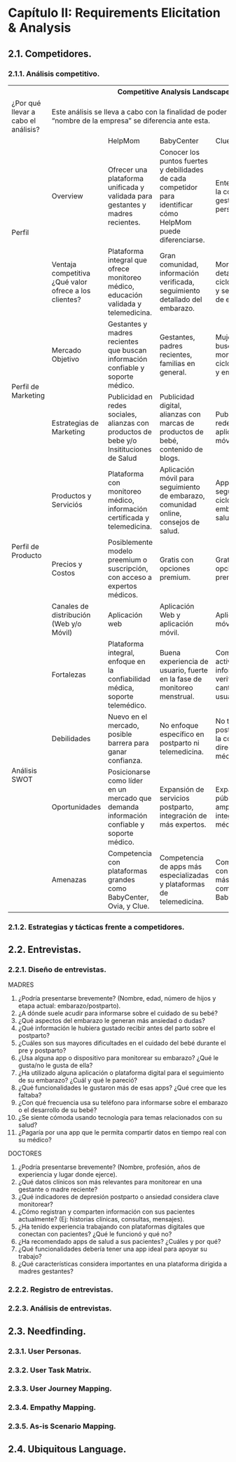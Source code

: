# Capítulo II: Requirements Elicitation & Analysis

## 2.1. Competidores.

### 2.1.1. Análisis competitivo.

<table>
  <tr>
    <th colspan="22">Competitive Analysis Landscape</th>
  </tr>
  <tr>
    <td colspan="1">¿Por qué llevar a cabo el análisis?</td>
    <td colspan="17">Este análisis se lleva a cabo con la finalidad de poder conocer la competencia y cómo “nombre de la empresa” se diferencia ante esta.</td>
  </tr>
  <tr>
    <td colspan="2"></td>
    <td>HelpMom<br></td>
    <td>BabyCenter<br></td>
    <td>Clue<br></td>
    <td>Ovia Health	<br></td>
</tr>
  <tr>
    <td rowspan="2">Perfil</td>
    <td>Overview</td>
    <td>Ofrecer una plataforma unificada y validada para gestantes y madres recientes.</td>
    <td>Conocer los puntos fuertes y debilidades de cada competidor para identificar cómo HelpMom puede diferenciarse.	</td>
    <td>Entender cómo la competencia gestiona la personalización.	</td>
    <td>Evaluar cómo mejorar la oferta para competir mejor en el mercado.	</td>
</tr>
  <tr>
  <td>Ventaja competitiva ¿Qué valor ofrece a los clientes?</td>
    <td>Plataforma integral que ofrece monitoreo médico, educación validada y telemedicina.</td>
    <td>Gran comunidad, información verificada, seguimiento detallado del embarazo.</td>
    <td>Monitoreo detallado del ciclo menstrual y seguimiento de embarazo.	</td>
    <td>Monitoreo avanzado, personalización de la salud reproductiva.	</td>
    </tr>
<tr>
    <td rowspan="2">Perfil de Marketing</td>
    <td>Mercado Objetivo</td>
    <td>Gestantes y madres recientes que buscan información confiable y soporte médico. </td>
    <td>Gestantes, padres recientes, familias en general.	</td>
    <td>Mujeres que buscan monitorear su ciclo menstrual y embarazo.	</td>
    <td>Gestantes, mujeres en fase de fertilidad, padres recientes. </td>
  </tr>
  <tr>
  <td>Estrategias de Marketing</td>
    <td>Publicidad en redes sociales, alianzas con productos de bebe y/o Insitituciones de Salud</td>
    <td>Publicidad digital, alianzas con marcas de productos de bebé, contenido de blogs.	</td>
    <td>Publicidad en redes sociales y aplicaciones móviles.</td>
    <td>Marketing de contenido, SEO, recomendaciones a través de profesionales.</td>
    </tr>
<tr>
    <td rowspan="3">Perfil de Producto</td>
    <td>Productos y Serviciós</td>
    <td>Plataforma con monitoreo médico, información certificada y telemedicina.</td>
    <td>Aplicación móvil para seguimiento de embarazo, comunidad online, consejos de salud.	</td>
    <td>App para seguimiento de ciclo menstrual, embarazo, y salud general.	</td>
    <td>Monitoreo de salud, telemedicina, consejos personalizados.	</td>
  </tr>
  <tr>
  <td>Precios y Costos</td>
    <td>Posiblemente modelo preemium o suscripción, con acceso a expertos médicos.</td>
    <td>Gratis con opciones premium.	</td>
    <td>Gratis con opciones premium.	</td>
    <td>Gratis, con opción premium.	</td>
    </tr>
<td>Canales de distribución (Web y/o Móvil)</td>
    <td>Aplicación web</td>
    <td>Aplicación Web y aplicación móvil.	</td>
    <td>Aplicación móvil.	</td>
    <td>Aplicación Web y aplicación móvil.	</td>
<tr>
    <td rowspan="4">Análisis SWOT</td>
    <td>Fortalezas</td>
    <td>Plataforma integral, enfoque en la confiabilidad médica, soporte telemédico.</td>
    <td>Buena experiencia de usuario, fuerte en la fase de monitoreo menstrual.	</td>
    <td>Comunidad activa, información verificada, gran cantidad de usuarios.	</td>
    <td>    Personalización avanzada, enfoque en salud femenina, telemedicina.	</td>
  </tr>
  <tr>
  <td>Debilidades</td>
    <td>Nuevo en el mercado, posible barrera para ganar confianza.</td>
    <td>No enfoque específico en postparto ni telemedicina.	</td>
    <td>No tan fuerte en postparto ni en la consulta directa con médicos.	</td>
    <td>Foco en fertilidad y embarazo, falta de apoyo postparto.	</td>
    </tr>
  <tr>
<td>Oportunidades</td>
    <td>Posicionarse como líder en un mercado que demanda información confiable y soporte médico.</td>
    <td>Expansión de servicios postparto, integración de más expertos.	</td>
    <td>Expansión a un público más amplio y mayor integración médica.	</td>
    <td>Creación de más contenido y servicios para la madre postparto.	</td>

</tr>
  <tr>
<td>Amenazas</td>
    <td>Competencia con plataformas grandes como BabyCenter, Ovia, y Clue.</td>
    <td>Competencia de apps más especializadas y plataformas de telemedicina.	</td>
    <td>Competencia con plataformas más grandes como BabyCenter.	</td>
    <td>Competencia con apps que ofrezcan más servicios médicos.	</td>
</tr>
</table>

### 2.1.2. Estrategias y tácticas frente a competidores.

## 2.2. Entrevistas.

### 2.2.1. Diseño de entrevistas.
MADRES

1. ¿Podría presentarse brevemente? (Nombre, edad, número de hijos y etapa actual: embarazo/postparto).
2. ¿A dónde suele acudir para informarse sobre el cuidado de su bebé?
3. ¿Qué aspectos del embarazo le generan más ansiedad o dudas?
4. ¿Qué información le hubiera gustado recibir antes del parto sobre el postparto?
5. ¿Cuáles son sus mayores dificultades en el cuidado del bebé durante el pre y postparto?
6. ¿Usa alguna app o dispositivo para monitorear su embarazo? ¿Qué le gusta/no le gusta de ella?
7. ¿Ha utilizado alguna aplicación o plataforma digital para el seguimiento de su embarazo? ¿Cuál y qué le pareció?
8. ¿Qué funcionalidades le gustaron más de esas apps? ¿Qué cree que les faltaba?
9. ¿Con qué frecuencia usa su teléfono para informarse sobre el embarazo o el desarrollo de su bebé?
10. ¿Se siente cómoda usando tecnología para temas relacionados con su salud?
11. ¿Pagaría por una app que le permita compartir datos en tiempo real con su médico?

DOCTORES

1. ¿Podría presentarse brevemente? (Nombre, profesión, años de experiencia y lugar donde ejerce).
2. ¿Qué datos clínicos son más relevantes para monitorear en una gestante o madre reciente?
3. ¿Qué indicadores de depresión postparto o ansiedad considera clave monitorear?
4. ¿Cómo registran y comparten información con sus pacientes actualmente? (Ej: historias clínicas, consultas, mensajes).
5. ¿Ha tenido experiencia trabajando con plataformas digitales que conectan con pacientes? ¿Qué le funcionó y qué no?
6. ¿Ha recomendado apps de salud a sus pacientes? ¿Cuáles y por qué?
7. ¿Qué funcionalidades debería tener una app ideal para apoyar su trabajo?
8. ¿Qué características considera importantes en una plataforma dirigida a madres gestantes?

### 2.2.2. Registro de entrevistas.

### 2.2.3. Análisis de entrevistas.

## 2.3. Needfinding.

### 2.3.1. User Personas.

### 2.3.2. User Task Matrix.

### 2.3.3. User Journey Mapping.

### 2.3.4. Empathy Mapping.

### 2.3.5. As-is Scenario Mapping.

## 2.4. Ubiquitous Language.